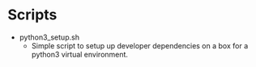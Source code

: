 # Scripts

* python3_setup.sh
  * Simple script to setup up developer dependencies on a box for a python3 virtual environment.
